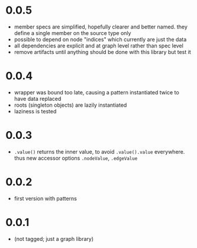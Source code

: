 # 0.0.5
 * member specs are simplified, hopefully clearer and better named. they define a single member on
   the source type only
 * possible to depend on node "indices" which currently are just the data
 * all dependencies are explicit and at graph level rather than spec level
 * remove artifacts until anything should be done with this library but test it

# 0.0.4
 * wrapper was bound too late, causing a pattern instantiated twice to have data replaced
 * roots (singleton objects) are lazily instantiated
 * laziness is tested

# 0.0.3
 * `.value()` returns the inner value, to avoid `.value().value` everywhere. thus new accessor
   options `.nodeValue`, `.edgeValue`

# 0.0.2
 * first version with patterns

# 0.0.1
 * (not tagged; just a graph library)
